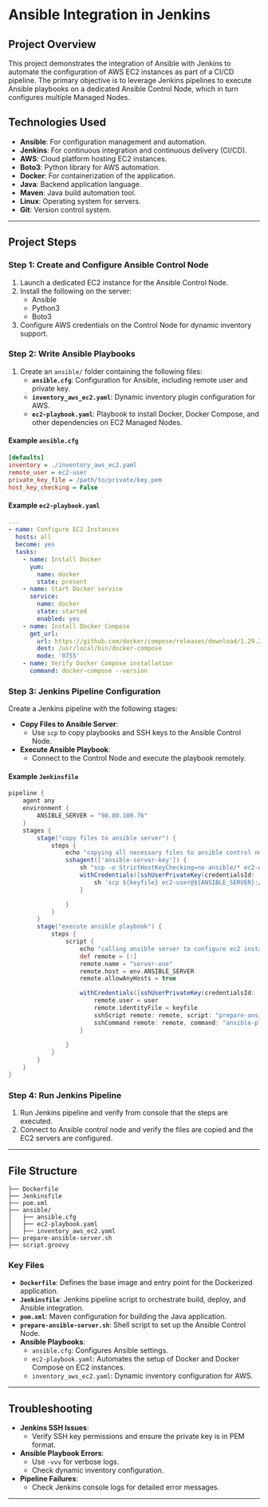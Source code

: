 # Ansible Integration in Jenkins

## Project Overview
This project demonstrates the integration of Ansible with Jenkins to automate the configuration of AWS EC2 instances as part of a CI/CD pipeline. The primary objective is to leverage Jenkins pipelines to execute Ansible playbooks on a dedicated Ansible Control Node, which in turn configures multiple Managed Nodes.

## Technologies Used
- **Ansible**: For configuration management and automation.
- **Jenkins**: For continuous integration and continuous delivery (CI/CD).
- **AWS**: Cloud platform hosting EC2 instances.
- **Boto3**: Python library for AWS automation.
- **Docker**: For containerization of the application.
- **Java**: Backend application language.
- **Maven**: Java build automation tool.
- **Linux**: Operating system for servers.
- **Git**: Version control system.

---

## Project Steps

### Step 1: Create and Configure Ansible Control Node
1. Launch a dedicated EC2 instance for the Ansible Control Node.
2. Install the following on the server:
   - Ansible
   - Python3
   - Boto3
3. Configure AWS credentials on the Control Node for dynamic inventory support.

### Step 2: Write Ansible Playbooks
1. Create an `ansible/` folder containing the following files:
   - **`ansible.cfg`**: Configuration for Ansible, including remote user and private key.
   - **`inventory_aws_ec2.yaml`**: Dynamic inventory plugin configuration for AWS.
   - **`ec2-playbook.yaml`**: Playbook to install Docker, Docker Compose, and other dependencies on EC2 Managed Nodes.

#### Example `ansible.cfg`
```ini
[defaults]
inventory = ./inventory_aws_ec2.yaml
remote_user = ec2-user
private_key_file = /path/to/private/key.pem
host_key_checking = False
```

#### Example `ec2-playbook.yaml`
```yaml
---
- name: Configure EC2 Instances
  hosts: all
  become: yes
  tasks:
    - name: Install Docker
      yum:
        name: docker
        state: present
    - name: Start Docker service
      service:
        name: docker
        state: started
        enabled: yes
    - name: Install Docker Compose
      get_url:
        url: https://github.com/docker/compose/releases/download/1.29.2/docker-compose-Linux-x86_64
        dest: /usr/local/bin/docker-compose
        mode: '0755'
    - name: Verify Docker Compose installation
      command: docker-compose --version
```

### Step 3: Jenkins Pipeline Configuration
Create a Jenkins pipeline with the following stages:
   - **Copy Files to Ansible Server**:
     - Use `scp` to copy playbooks and SSH keys to the Ansible Control Node.
   - **Execute Ansible Playbook**:
     - Connect to the Control Node and execute the playbook remotely.


#### Example `Jenkinsfile`
```groovy
pipeline {   
    agent any
    environment {
        ANSIBLE_SERVER = "98.80.100.76"
    }
    stages {
        stage("copy files to ansible server") {
            steps {
                echo "copying all necessary files to ansible control node"
                sshagent(['ansible-server-key']) {
                    sh "scp -o StrictHostKeyChecking=no ansible/* ec2-user@${ANSIBLE_SERVER}:/home/ec2-user"
                    withCredentials([sshUserPrivateKey(credentialsId: 'ec2-server-key', keyFileVariable: 'keyfile', usernameVariable: 'user')]) {
                        sh 'scp ${keyfile} ec2-user@${ANSIBLE_SERVER}:/home/ec2-user/id_ed22519_ec2'
                    }

                }
            }
        }
        stage("execute ansible playbook") {
            steps {
                script {
                    echo "calling ansible server to configure ec2 instances"
                    def remote = [:]
                    remote.name = "server-one"
                    remote.host = env.ANSIBLE_SERVER
                    remote.allowAnyHosts = true

                    withCredentials([sshUserPrivateKey(credentialsId: 'ansible-server-key', keyFileVariable: 'keyfile', usernameVariable: 'user')]) {
                        remote.user = user
                        remote.identityFile = keyfile
                        sshScript remote: remote, script: "prepare-ansible-server.sh"
                        sshCommand remote: remote, command: "ansible-playbook ec2-playbook.yaml"
                    }
                    
                }
            }
        }
    }
} 
```

### Step 4: Run Jenkins Pipeline
1. Run Jenkins pipeline and verify from console that the steps are executed.
2. Connect to Ansible control node and verify the files are copied and the EC2 servers are configured.

---

## File Structure
```plaintext
├── Dockerfile
├── Jenkinsfile
├── pom.xml
├── ansible/
│   ├── ansible.cfg
│   ├── ec2-playbook.yaml
│   ├── inventory_aws_ec2.yaml
├── prepare-ansible-server.sh
├── script.groovy
```

### Key Files
- **`Dockerfile`**: Defines the base image and entry point for the Dockerized application.
- **`Jenkinsfile`**: Jenkins pipeline script to orchestrate build, deploy, and Ansible integration.
- **`pom.xml`**: Maven configuration for building the Java application.
- **`prepare-ansible-server.sh`**: Shell script to set up the Ansible Control Node.
- **Ansible Playbooks**:
  - `ansible.cfg`: Configures Ansible settings.
  - `ec2-playbook.yaml`: Automates the setup of Docker and Docker Compose on EC2 instances.
  - `inventory_aws_ec2.yaml`: Dynamic inventory configuration for AWS.

---

## Troubleshooting
- **Jenkins SSH Issues**:
  - Verify SSH key permissions and ensure the private key is in PEM format.
- **Ansible Playbook Errors**:
  - Use `-vvv` for verbose logs.
  - Check dynamic inventory configuration.
- **Pipeline Failures**:
  - Check Jenkins console logs for detailed error messages.

---



